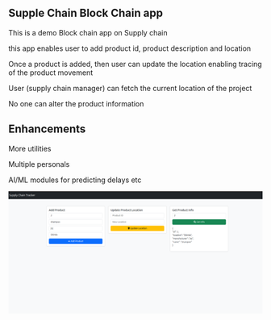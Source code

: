## Supple Chain Block Chain app

This is a demo Block chain app on Supply chain

this app enables user to add product id, product description and location

Once a product is added, then user can update the location enabling tracing of the product movement

User (supply chain manager) can fetch the current location of the project

No one can alter the product information

## Enhancements

More utilities

Multiple personals

AI/ML modules for predicting delays etc


![screenshot](https://github.com/AbhiRathore/blockchainWork/blob/main/templates/Screenshot%20from%202025-03-18%2020-33-16.png)

